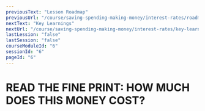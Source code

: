 ```yaml
---
previousText: "Lesson Roadmap"
previousUrl: "/course/saving-spending-making-money/interest-rates/roadmap"
nextText: "Key Learnings"
nextUrl: "/course/saving-spending-making-money/interest-rates/key-learnings"
lastLession: "false"
lastSession: "false"
courseModuleId: "6"
sessionId: "6"
pageId: "6"
---
```



# READ THE FINE PRINT: HOW MUCH DOES THIS MONEY COST?

<sparkle-video-player src="./animation/m2l3.mp4" />
